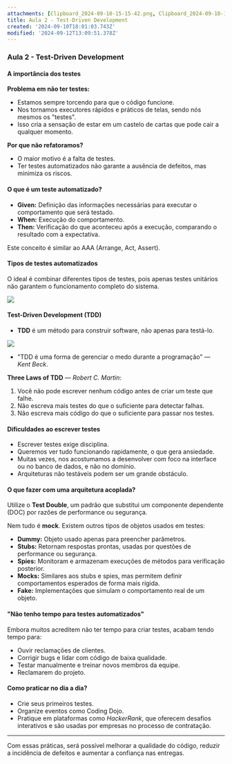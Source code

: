 ```yaml
---
attachments: [Clipboard_2024-09-10-15-15-42.png, Clipboard_2024-09-10-15-26-27.png]
title: Aula 2 - Test-Driven Development
created: '2024-09-10T18:01:03.743Z'
modified: '2024-09-12T13:09:51.378Z'
---
```


### Aula 2 - Test-Driven Development

#### A importância dos testes

**Problema em não ter testes:**
- Estamos sempre torcendo para que o código funcione.
- Nos tornamos executores rápidos e práticos de telas, sendo nós mesmos os "testes".
- Isso cria a sensação de estar em um castelo de cartas que pode cair a qualquer momento.

**Por que não refatoramos?**
- O maior motivo é a falta de testes.
- Ter testes automatizados não garante a ausência de defeitos, mas minimiza os riscos.

#### O que é um teste automatizado?

- **Given:** Definição das informações necessárias para executar o comportamento que será testado.
- **When:** Execução do comportamento.
- **Then:** Verificação do que aconteceu após a execução, comparando o resultado com a expectativa.

Este conceito é similar ao AAA (Arrange, Act, Assert).

#### Tipos de testes automatizados

O ideal é combinar diferentes tipos de testes, pois apenas testes unitários não garantem o funcionamento completo do sistema.

![](@attachment/Clipboard_2024-09-10-15-15-42.png)

#### Test-Driven Development (TDD)

- **TDD** é um método para construir software, não apenas para testá-lo.

![](@attachment/Clipboard_2024-09-10-15-26-27.png)

- "TDD é uma forma de gerenciar o medo durante a programação" — *Kent Beck*.
  
**Three Laws of TDD** — *Robert C. Martin*:
1. Você não pode escrever nenhum código antes de criar um teste que falhe.
2. Não escreva mais testes do que o suficiente para detectar falhas.
3. Não escreva mais código do que o suficiente para passar nos testes.

#### Dificuldades ao escrever testes

- Escrever testes exige disciplina.
- Queremos ver tudo funcionando rapidamente, o que gera ansiedade.
- Muitas vezes, nos acostumamos a desenvolver com foco na interface ou no banco de dados, e não no domínio.
- Arquiteturas não testáveis podem ser um grande obstáculo.

#### O que fazer com uma arquitetura acoplada?

Utilize o **Test Double**, um padrão que substitui um componente dependente (DOC) por razões de performance ou segurança.

Nem tudo é **mock**. Existem outros tipos de objetos usados em testes:

- **Dummy:** Objeto usado apenas para preencher parâmetros.
- **Stubs:** Retornam respostas prontas, usadas por questões de performance ou segurança.
- **Spies:** Monitoram e armazenam execuções de métodos para verificação posterior.
- **Mocks:** Similares aos stubs e spies, mas permitem definir comportamentos esperados de forma mais rígida.
- **Fake:** Implementações que simulam o comportamento real de um objeto.

#### "Não tenho tempo para testes automatizados"

Embora muitos acreditem não ter tempo para criar testes, acabam tendo tempo para:
- Ouvir reclamações de clientes.
- Corrigir bugs e lidar com código de baixa qualidade.
- Testar manualmente e treinar novos membros da equipe.
- Reclamarem do projeto.

#### Como praticar no dia a dia?

- Crie seus primeiros testes.
- Organize eventos como Coding Dojo.
- Pratique em plataformas como *HackerRank*, que oferecem desafios interativos e são usadas por empresas no processo de contratação.

---

Com essas práticas, será possível melhorar a qualidade do código, reduzir a incidência de defeitos e aumentar a confiança nas entregas.
